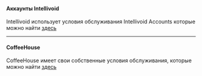 #### Аккаунты Intellivoid

Intellivoid использует условия обслуживания Intellivoid Accounts которые можно найти [здесь](https://accounts.intellivoid.info/privacy)

--------------------------------------------------------------

#### CoffeeHouse

CoffeeHouse имеет свои собственные условия обслуживания, которые можно найти [здесь](https://coffeehouse.intellivoid.info/privacy)